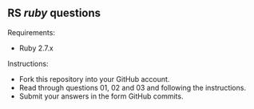 RS *ruby* questions
---

Requirements:
 - Ruby 2.7.x

Instructions:
 - Fork this repository into your GitHub account.
 - Read through questions 01, 02 and 03 and following the instructions.
 - Submit your answers in the form GitHub commits.
